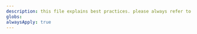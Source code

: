 ```yaml
---
description: this file explains best practices. please always refer to this file.
globs: 
alwaysApply: true
---
```

